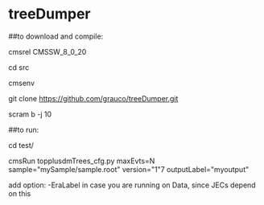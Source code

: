 # treeDumper

##to download and compile:

cmsrel CMSSW_8_0_20 

cd src

cmsenv

git clone https://github.com/grauco/treeDumper.git

scram b -j 10

##to run:

cd test/

cmsRun topplusdmTrees_cfg.py maxEvts=N sample="mySample/sample.root" version="1"7 outputLabel="myoutput" 

add option: -EraLabel in case you are running on Data, since JECs depend on this
